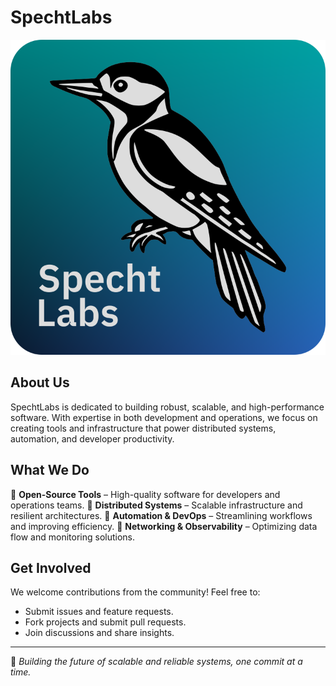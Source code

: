 # SpechtLabs

![SpechtLabs Logo](specht-labs.png)

## About Us

SpechtLabs is dedicated to building robust, scalable, and high-performance software. With expertise in both development and operations, we focus on creating tools and infrastructure that power distributed systems, automation, and developer productivity.

## What We Do

🔹 **Open-Source Tools** – High-quality software for developers and operations teams.
🔹 **Distributed Systems** – Scalable infrastructure and resilient architectures.
🔹 **Automation & DevOps** – Streamlining workflows and improving efficiency.
🔹 **Networking & Observability** – Optimizing data flow and monitoring solutions.
<!-- 
## Projects

Check out some of our key repositories:

- [**Project Name**](https://github.com/SpechtLabs/project-name) – Short description.
- [**Project Name**](https://github.com/SpechtLabs/project-name) – Short description.
- [**Project Name**](https://github.com/SpechtLabs/project-name) – Short description. -->

## Get Involved

We welcome contributions from the community! Feel free to:

- Submit issues and feature requests.
- Fork projects and submit pull requests.
- Join discussions and share insights.

---
🚀 *Building the future of scalable and reliable systems, one commit at a time.*
